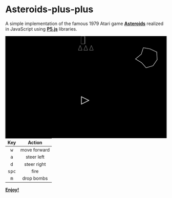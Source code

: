 # Asteroids-plus-plus

A simple implementation of the famous 1979 Atari game <b>[Asteroids](https://en.wikipedia.org/wiki/Asteroids_%28video_game%29)</b> realized in JavaScript using <b>[P5.js](https://p5js.org/)</b> libraries.  

<img style="float: right;" src="scrot_asteroids_plus_plus.png">

| Key            | Action       |
|:--------------:|:------------:|
| <kbd>w</kbd>   | move forward |
| <kbd>a</kbd>   | steer left   |
| <kbd>d</kbd>   | steer right  |
| <kbd>spc</kbd> | fire          |
| <kbd>m</kbd>   | drop bombs   |

<b>[Enjoy!](https://matteogiorgi.github.io/Asteroids-plus-plus/)</b>
